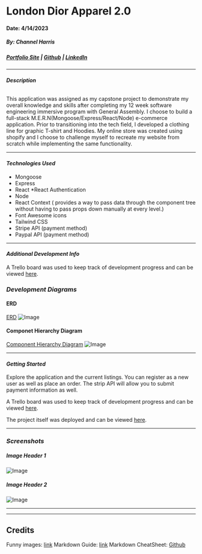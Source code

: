# London Dior Apparel 2.0
#### Date: 4/14/2023
##### By: Channel Harris 

##### [Portfolio Site](https://www.channelharris.com/) | [Github](https://github.com/NellyNel520) | [LinkedIn](https://www.linkedin.com/in/channelharris/)

***

#### ***Description***
######
This application was assigned as my capstone project to demonstrate my overall knowledge and skills after completing my 12 week software engineering immersive program with General Assembly. I choose to build a full-stack M.E.R.N(Mongoose/Express/React/Node) e-commerce application. Prior to transitioning into the tech field, I developed a clothing line for graphic T-shirt and Hoodies. My online store was created using shopify and I choose to challenge myself to recreate my website from scratch while implementing the same functionality.


***

#### ***Technologies Used*** 
* Mongoose
* Express
* React
    *React Authentication
* Node
* React Context ( provides a way to pass data through the component tree without having to pass props down manually at every level.)
* Font Awesome icons
* Tailwind CSS
* Stripe API (payment method)
* Paypal API (payment method)

***

#### ***Additional Development Info***
A Trello board was used to keep track of development progress and can be viewed [here]().

### ***Development Diagrams***
#### ERD
[ERD]()
![Image]()

#### Componet Hierarchy Diagram
[Component Hierarchy Diagram]()
![Image]()

***

#### ***Getting Started***
Explore the application and the current listings. You can register as a new user as well as place an order. The strip API will allow you to submit payment information as well. 

A Trello board was used to keep track of development progress and can be viewed [here]().

The project itself was deployed and can be viewed [here]().

***
### ***Screenshots***
##### Image Header 1
![Image](https://i.postimg.cc/bNFWxKV5/memoji-laptop.png)

##### Image Header 2
![Image](https://i.postimg.cc/4dLQCTck/memoji2.png)

*** 



***
## Credits
Funny images: [link]()
Markdown Guide: [link]()
Markdown CheatSheet: [Github]()